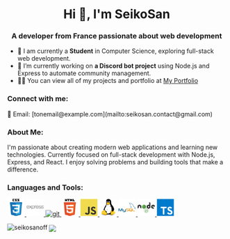 <h1 align="center">Hi 👋, I'm SeikoSan</h1>
<h3 align="center">A developer from France passionate about web development</h3>

- 📝 I am currently a **Student** in Computer Science, exploring full-stack web development.
- 🔭 I’m currently working on **a Discord bot project** using Node.js and Express to automate community management.
- 👨‍💻 You can view all of my projects and portfolio at [My Portfolio](https://seikosanoff.github.io/portfolio/index.html)

<h3 align="left">Connect with me:</h3>
<p align="left">
  📧 Email: [tonemail@example.com](mailto:seikosan.contact@gmail.com)
</p>

<h3 align="left">About Me:</h3>
<p>I'm passionate about creating modern web applications and learning new technologies. Currently focused on full-stack development with Node.js, Express, and React. I enjoy solving problems and building tools that make a difference.</p>

<h3 align="left">Languages and Tools:</h3>
<p align="left"> <a href="https://www.w3schools.com/css/" target="_blank" rel="noreferrer"> <img src="https://raw.githubusercontent.com/devicons/devicon/master/icons/css3/css3-original-wordmark.svg" alt="css3" width="40" height="40"/> </a> <a href="https://expressjs.com" target="_blank" rel="noreferrer"> <img src="https://raw.githubusercontent.com/devicons/devicon/master/icons/express/express-original-wordmark.svg" alt="express" width="40" height="40"/> </a> <a href="https://git-scm.com/" target="_blank" rel="noreferrer"> <img src="https://www.vectorlogo.zone/logos/git-scm/git-scm-icon.svg" alt="git" width="40" height="40"/> </a> <a href="https://www.w3.org/html/" target="_blank" rel="noreferrer"> <img src="https://raw.githubusercontent.com/devicons/devicon/master/icons/html5/html5-original-wordmark.svg" alt="html5" width="40" height="40"/> </a> <a href="https://developer.mozilla.org/en-US/docs/Web/JavaScript" target="_blank" rel="noreferrer"> <img src="https://raw.githubusercontent.com/devicons/devicon/master/icons/javascript/javascript-original.svg" alt="javascript" width="40" height="40"/> </a> <a href="https://www.linux.org/" target="_blank" rel="noreferrer"> <img src="https://raw.githubusercontent.com/devicons/devicon/master/icons/linux/linux-original.svg" alt="linux" width="40" height="40"/> </a> <a href="https://www.mysql.com/" target="_blank" rel="noreferrer"> <img src="https://raw.githubusercontent.com/devicons/devicon/master/icons/mysql/mysql-original-wordmark.svg" alt="mysql" width="40" height="40"/> </a> <a href="https://nodejs.org" target="_blank" rel="noreferrer"> <img src="https://raw.githubusercontent.com/devicons/devicon/master/icons/nodejs/nodejs-original-wordmark.svg" alt="nodejs" width="40" height="40"/> </a> <a href="https://www.typescriptlang.org/" target="_blank" rel="noreferrer"> <img src="https://raw.githubusercontent.com/devicons/devicon/master/icons/typescript/typescript-original.svg" alt="typescript" width="40" height="40"/> </a> </p>

<p><img align="left" src="https://github-readme-stats.vercel.app/api/top-langs?username=seikosanoff&show_icons=true&theme=radical&locale=en&layout=compact" alt="seikosanoff" /></p>

<p>&nbsp;<img align="center" src="https://github-readme-stats.vercel.app/api?username=seikosanoff&show_icons=true&theme=radical&locale=en" /></p>



